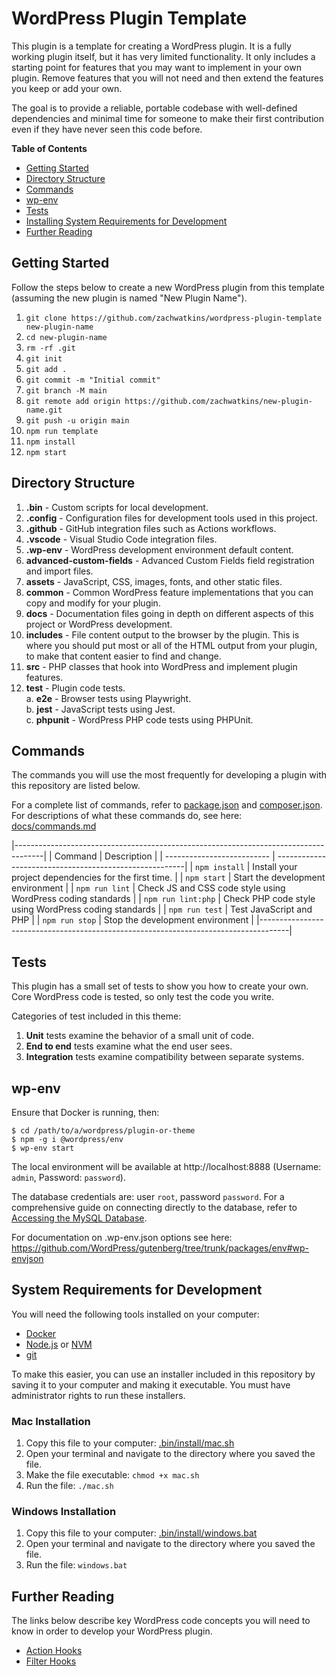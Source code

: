 # WordPress Plugin Template

This plugin is a template for creating a WordPress plugin. It is a fully working plugin itself, but it has very limited functionality. It only includes a starting point for features that you may want to implement in your own plugin. Remove features that you will not need and then extend the features you keep or add your own.

The goal is to provide a reliable, portable codebase with well-defined dependencies and minimal time for someone to make their first contribution even if they have never seen this code before.

**Table of Contents**

-   [Getting Started](#getting-started)
-   [Directory Structure](#directory-structure)
-   [Commands](#commands)
-   [wp-env](#wp-env)
-   [Tests](#tests)
-   [Installing System Requirements for Development](#system-requirements-for-development)
-   [Further Reading](#further-reading)

## Getting Started

Follow the steps below to create a new WordPress plugin from this template (assuming the new plugin is named "New Plugin Name").

1. `git clone https://github.com/zachwatkins/wordpress-plugin-template new-plugin-name`
2. `cd new-plugin-name`
3. `rm -rf .git`
4. `git init`
5. `git add .`
6. `git commit -m "Initial commit"`
7. `git branch -M main`
8. `git remote add origin https://github.com/zachwatkins/new-plugin-name.git`
9. `git push -u origin main`
10. `npm run template`
11. `npm install`
12. `npm start`

## Directory Structure

1. **.bin** - Custom scripts for local development.
2. **.config** - Configuration files for development tools used in this project.
3. **.github** - GitHub integration files such as Actions workflows.
4. **.vscode** - Visual Studio Code integration files.
5. **.wp-env** - WordPress development environment default content.
6. **advanced-custom-fields** - Advanced Custom Fields field registration and import files.
7. **assets** - JavaScript, CSS, images, fonts, and other static files.
8. **common** - Common WordPress feature implementations that you can copy and modify for your plugin.
9. **docs** - Documentation files going in depth on different aspects of this project or WordPress development.
10. **includes** - File content output to the browser by the plugin. This is where you should put most or all of the HTML output from your plugin, to make that content easier to find and change.
11. **src** - PHP classes that hook into WordPress and implement plugin features.
12. **test** - Plugin code tests.  
    a. **e2e** - Browser tests using Playwright.  
    b. **jest** - JavaScript tests using Jest.  
    c. **phpunit** - WordPress PHP code tests using PHPUnit.

## Commands

The commands you will use the most frequently for developing a plugin with this repository are listed below.

For a complete list of commands, refer to [package.json](package.json) and [composer.json](composer.json). For descriptions of what these commands do, see here: [docs/commands.md](docs/commands.md)

|-------------------------------------------------------------------------------------|
| Command | Description |
| -------------------------- | -------------------------------------------------------|
| `npm install` | Install your project dependencies for the first time. |
| `npm start` | Start the development environment |
| `npm run lint` | Check JS and CSS code style using WordPress coding standards |
| `npm run lint:php` | Check PHP code style using WordPress coding standards |
| `npm run test` | Test JavaScript and PHP |
| `npm run stop` | Stop the development environment |
|-------------------------------------------------------------------------------------|

## Tests

This plugin has a small set of tests to show you how to create your own. Core WordPress code is tested, so only test the code you write.

Categories of test included in this theme:

1. **Unit** tests examine the behavior of a small unit of code.
2. **End to end** tests examine what the end user sees.
3. **Integration** tests examine compatibility between separate systems.

## wp-env

Ensure that Docker is running, then:

```shell
$ cd /path/to/a/wordpress/plugin-or-theme
$ npm -g i @wordpress/env
$ wp-env start
```

The local environment will be available at http://localhost:8888 (Username: `admin`, Password: `password`).

The database credentials are: user `root`, password `password`. For a comprehensive guide on connecting directly to the database, refer to [Accessing the MySQL Database](https://github.com/WordPress/gutenberg/blob/trunk/docs/contributors/code/getting-started-with-code-contribution.md#accessing-the-mysql-database).

For documentation on .wp-env.json options see here: https://github.com/WordPress/gutenberg/tree/trunk/packages/env#wp-envjson

## System Requirements for Development

You will need the following tools installed on your computer:

-   [Docker](https://www.docker.com/products/docker-desktop)
-   [Node.js](https://nodejs.org/en/download/) or [NVM](https://github.com/nvm-sh/nvm)
-   [git](https://git-scm.com/downloads)

To make this easier, you can use an installer included in this repository by saving it to your computer and making it executable.
You must have administrator rights to run these installers.

### Mac Installation

1. Copy this file to your computer: [.bin/install/mac.sh](.bin/install/mac.sh)
2. Open your terminal and navigate to the directory where you saved the file.
3. Make the file executable: `chmod +x mac.sh`
4. Run the file: `./mac.sh`

### Windows Installation

1. Copy this file to your computer: [.bin/install/windows.bat](.bin/install/windows.bat)
2. Open your terminal and navigate to the directory where you saved the file.
3. Run the file: `windows.bat`

## Further Reading

The links below describe key WordPress code concepts you will need to know in order to develop your WordPress plugin.

-   [Action Hooks](https://developer.wordpress.org/plugins/hooks/actions/)
-   [Filter Hooks](https://developer.wordpress.org/plugins/hooks/filters/)
